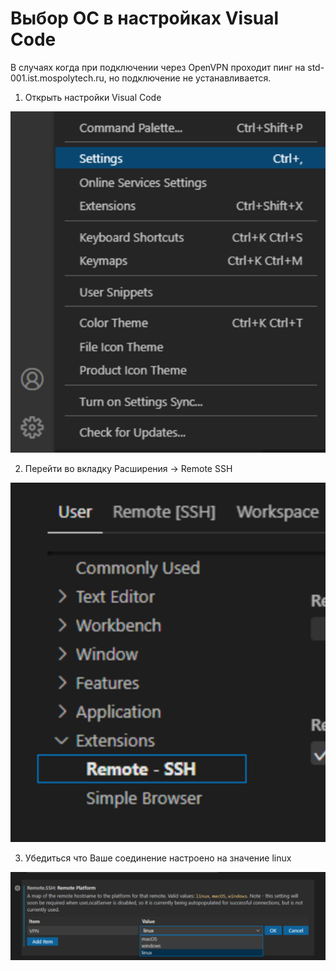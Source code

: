 # **Выбор ОС в настройках Visual Code**

В случаях когда при подключении через OpenVPN проходит пинг на std-001.ist.mospolytech.ru, но подключение не устанавливается.

1. Открыть настройки Visual Code

![Рисунок 1](1.png)

2. Перейти во вкладку Расширения -> Remote SSH

![Рисунок 2](2.png) 

3. Убедиться что Ваше соединение настроено на значение linux

![Рисунок 3](3.png)